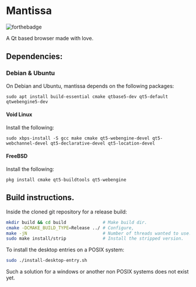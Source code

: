 # Mantissa

![forthebadge](https://forthebadge.com/images/badges/contains-cat-gifs.svg)

A Qt based browser made with love.

## Dependencies:
### Debian & Ubuntu
On Debian and Ubuntu, mantissa depends on the following packages:

`sudo apt install build-essential cmake qtbase5-dev qt5-default qtwebengine5-dev`

#### Void Linux
Install the following:

`sudo xbps-install -S gcc make cmake qt5-webengine-devel qt5-webchannel-devel qt5-declarative-devel qt5-location-devel`

#### FreeBSD
Install the following:

`pkg install cmake qt5-buildtools qt5-webengine`

## Build instructions.
Inside the cloned git repository for a release build:

```bash
mkdir build && cd build              # Make build dir.
cmake -DCMAKE_BUILD_TYPE=Release ../ # Configure,
make -jN                             # Number of threads wanted to use.
sudo make install/strip              # Install the stripped version.
```

To install the desktop entries on a POSIX system:

```bash
sudo ./install-desktop-entry.sh
```

Such a solution for a windows or another non POSIX systems does not exist yet.